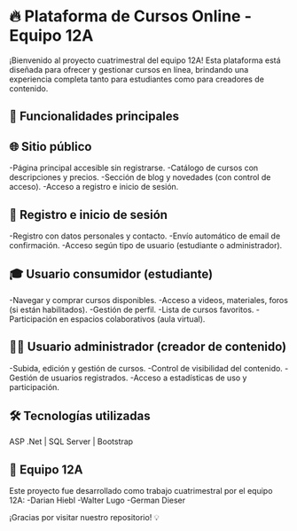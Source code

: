 # 🔥 Plataforma de Cursos Online - Equipo 12A
¡Bienvenido al proyecto cuatrimestral del equipo 12A! Esta plataforma está diseñada para ofrecer y gestionar cursos en línea, brindando una experiencia completa tanto para estudiantes como para creadores de contenido.

## 🚀 Funcionalidades principales
## 🌐 Sitio público

-Página principal accesible sin registrarse.
-Catálogo de cursos con descripciones y precios.
-Sección de blog y novedades (con control de acceso).
-Acceso a registro e inicio de sesión.

## 🔐 Registro e inicio de sesión

-Registro con datos personales y contacto.
-Envío automático de email de confirmación.
-Acceso según tipo de usuario (estudiante o administrador).

##  🎓 Usuario consumidor (estudiante)

-Navegar y comprar cursos disponibles.
-Acceso a videos, materiales, foros (si están habilitados).
-Gestión de perfil.
-Lista de cursos favoritos.
-Participación en espacios colaborativos (aula virtual).

##  🧑‍🏫 Usuario administrador (creador de contenido)

-Subida, edición y gestión de cursos.
-Control de visibilidad del contenido.
-Gestión de usuarios registrados.
-Acceso a estadísticas de uso y participación.

## 🛠️ Tecnologías utilizadas
ASP .Net | SQL Server | Bootstrap

## 👥 Equipo 12A
Este proyecto fue desarrollado como trabajo cuatrimestral por el equipo 12A:
-Darian Hiebl
-Walter Lugo
-German Dieser

¡Gracias por visitar nuestro repositorio! 💡
